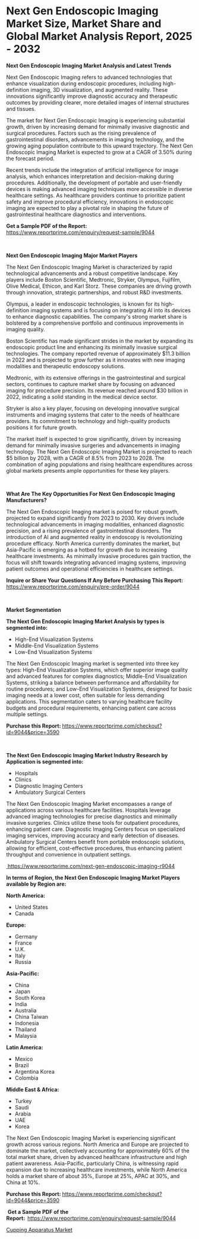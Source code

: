 <p><h1>Next Gen Endoscopic Imaging Market Size, Market Share and Global Market Analysis Report, 2025 - 2032</h1></p><p><strong>Next Gen Endoscopic Imaging Market Analysis and Latest Trends</strong></p>
<p><p>Next Gen Endoscopic Imaging refers to advanced technologies that enhance visualization during endoscopic procedures, including high-definition imaging, 3D visualization, and augmented reality. These innovations significantly improve diagnostic accuracy and therapeutic outcomes by providing clearer, more detailed images of internal structures and tissues.</p><p>The market for Next Gen Endoscopic Imaging is experiencing substantial growth, driven by increasing demand for minimally invasive diagnostic and surgical procedures. Factors such as the rising prevalence of gastrointestinal disorders, advancements in imaging technology, and the growing aging population contribute to this upward trajectory. The Next Gen Endoscopic Imaging Market is expected to grow at a CAGR of 3.50% during the forecast period.</p><p>Recent trends include the integration of artificial intelligence for image analysis, which enhances interpretation and decision-making during procedures. Additionally, the development of portable and user-friendly devices is making advanced imaging techniques more accessible in diverse healthcare settings. As healthcare providers continue to prioritize patient safety and improve procedural efficiency, innovations in endoscopic imaging are expected to play a pivotal role in shaping the future of gastrointestinal healthcare diagnostics and interventions.</p></p>
<p><strong>Get a Sample PDF of the Report:&nbsp;</strong> <a href="https://www.reportprime.com/enquiry/request-sample/9044?utm_campaign=3222&utm_medium=2&utm_source=Github&utm_content=ia&utm_term=20032025&utm_id=next-gen-endoscopic-imaging">https://www.reportprime.com/enquiry/request-sample/9044</a></p>
<p>&nbsp;</p>
<p><strong>Next Gen Endoscopic Imaging Major Market Players</strong></p>
<p><p>The Next Gen Endoscopic Imaging Market is characterized by rapid technological advancements and a robust competitive landscape. Key players include Boston Scientific, Medtronic, Stryker, Olympus, Fujifilm, Olive Medical, Ethicon, and Karl Storz. These companies are driving growth through innovation, strategic partnerships, and robust R&D investments.</p><p>Olympus, a leader in endoscopic technologies, is known for its high-definition imaging systems and is focusing on integrating AI into its devices to enhance diagnostic capabilities. The company's strong market share is bolstered by a comprehensive portfolio and continuous improvements in imaging quality.</p><p>Boston Scientific has made significant strides in the market by expanding its endoscopic product line and enhancing its minimally invasive surgical technologies. The company reported revenue of approximately $11.3 billion in 2022 and is projected to grow further as it innovates with new imaging modalities and therapeutic endoscopy solutions.</p><p>Medtronic, with its extensive offerings in the gastrointestinal and surgical sectors, continues to capture market share by focusing on advanced imaging for procedure precision. Its revenue reached around $30 billion in 2022, indicating a solid standing in the medical device sector.</p><p>Stryker is also a key player, focusing on developing innovative surgical instruments and imaging systems that cater to the needs of healthcare providers. Its commitment to technology and high-quality products positions it for future growth.</p><p>The market itself is expected to grow significantly, driven by increasing demand for minimally invasive surgeries and advancements in imaging technology. The Next Gen Endoscopic Imaging Market is projected to reach $5 billion by 2028, with a CAGR of 8.5% from 2023 to 2028. The combination of aging populations and rising healthcare expenditures across global markets presents ample opportunities for these key players.</p></p>
<p>&nbsp;</p>
<p><strong>What Are The Key Opportunities For Next Gen Endoscopic Imaging Manufacturers?</strong></p>
<p><p>The Next Gen Endoscopic Imaging market is poised for robust growth, projected to expand significantly from 2023 to 2030. Key drivers include technological advancements in imaging modalities, enhanced diagnostic precision, and a rising prevalence of gastrointestinal disorders. The introduction of AI and augmented reality in endoscopy is revolutionizing procedure efficacy. North America currently dominates the market, but Asia-Pacific is emerging as a hotbed for growth due to increasing healthcare investments. As minimally invasive procedures gain traction, the focus will shift towards integrating advanced imaging systems, improving patient outcomes and operational efficiencies in healthcare settings.</p></p>
<p><strong>Inquire or Share Your Questions If Any Before Purchasing This Report:</strong> <a href="https://www.reportprime.com/enquiry/pre-order/9044?utm_campaign=3222&utm_medium=2&utm_source=Github&utm_content=ia&utm_term=20032025&utm_id=next-gen-endoscopic-imaging">https://www.reportprime.com/enquiry/pre-order/9044</a></p>
<p>&nbsp;</p>
<p><strong>Market Segmentation</strong></p>
<p><strong>The Next Gen Endoscopic Imaging Market Analysis by types is segmented into:</strong></p>
<p><ul><li>High-End Visualization Systems</li><li>Middle-End Visualization Systems</li><li>Low-End Visualization Systems</li></ul></p>
<p><p>The Next Gen Endoscopic Imaging market is segmented into three key types: High-End Visualization Systems, which offer superior image quality and advanced features for complex diagnostics; Middle-End Visualization Systems, striking a balance between performance and affordability for routine procedures; and Low-End Visualization Systems, designed for basic imaging needs at a lower cost, often suitable for less demanding applications. This segmentation caters to varying healthcare facility budgets and procedural requirements, enhancing patient care across multiple settings.</p></p>
<p><strong>Purchase this Report:&nbsp;</strong><a href="https://www.reportprime.com/checkout?id=9044&price=3590&utm_campaign=3222&utm_medium=2&utm_source=Github&utm_content=ia&utm_term=20032025&utm_id=next-gen-endoscopic-imaging">https://www.reportprime.com/checkout?id=9044&price=3590</a></p>
<p>&nbsp;</p>
<p><strong>The Next Gen Endoscopic Imaging Market Industry Research by Application is segmented into:</strong></p>
<p><ul><li>Hospitals</li><li>Clinics</li><li>Diagnostic Imaging Centers</li><li>Ambulatory Surgical Centers</li></ul></p>
<p><p>The Next Gen Endoscopic Imaging Market encompasses a range of applications across various healthcare facilities. Hospitals leverage advanced imaging technologies for precise diagnostics and minimally invasive surgeries. Clinics utilize these tools for outpatient procedures, enhancing patient care. Diagnostic Imaging Centers focus on specialized imaging services, improving accuracy and early detection of diseases. Ambulatory Surgical Centers benefit from portable endoscopic solutions, allowing for efficient, cost-effective procedures, thus enhancing patient throughput and convenience in outpatient settings.</p></p>
<p><a href="https://www.reportprime.com/next-gen-endoscopic-imaging-r9044?utm_campaign=3222&utm_medium=2&utm_source=Github&utm_content=ia&utm_term=20032025&utm_id=next-gen-endoscopic-imaging">&nbsp;https://www.reportprime.com/next-gen-endoscopic-imaging-r9044</a></p>
<p><strong>In terms of Region, the Next Gen Endoscopic Imaging Market Players available by Region are:</strong></p>
<p>
    <p> <strong> North America: </strong>
        <ul>
            <li>United States</li>
            <li>Canada</li>
        </ul>
        </p> 
    <p> <strong> Europe: </strong>
        <ul>
            <li>Germany</li>
            <li>France</li>
            <li>U.K.</li>
            <li>Italy</li>
            <li>Russia</li>
        </ul>
        </p> 
    <p> <strong> Asia-Pacific: </strong>
        <ul>
            <li>China</li>
            <li>Japan</li>
            <li>South Korea</li>
            <li>India</li>
            <li>Australia</li>
            <li>China Taiwan</li>
            <li>Indonesia</li>
            <li>Thailand</li>
            <li>Malaysia</li>
        </ul>
        </p> 
    <p> <strong> Latin America: </strong>
        <ul>
            <li>Mexico</li>
            <li>Brazil</li>
            <li>Argentina Korea</li>
            <li>Colombia</li>
        </ul>
        </p> 
    <p> <strong> Middle East & Africa: </strong>
        <ul>
            <li>Turkey</li>
            <li>Saudi</li>
            <li>Arabia</li>
            <li>UAE</li>
            <li>Korea</li>
        </ul>
    </p>
    </p>
<p><p>The Next Gen Endoscopic Imaging Market is experiencing significant growth across various regions. North America and Europe are projected to dominate the market, collectively accounting for approximately 60% of the total market share, driven by advanced healthcare infrastructure and high patient awareness. Asia-Pacific, particularly China, is witnessing rapid expansion due to increasing healthcare investments, while North America holds a market share of about 35%, Europe at 25%, APAC at 30%, and China at 10%.</p></p>
<p><strong>Purchase this Report: </strong><a href="https://www.reportprime.com/checkout?id=9044&price=3590&utm_campaign=3222&utm_medium=2&utm_source=Github&utm_content=ia&utm_term=20032025&utm_id=next-gen-endoscopic-imaging">https://www.reportprime.com/checkout?id=9044&price=3590</a></p>
<p>&nbsp;<strong>Get a Sample PDF of the Report:&nbsp;&nbsp;</strong><a href="https://www.reportprime.com/enquiry/request-sample/9044?utm_campaign=3222&utm_medium=2&utm_source=Github&utm_content=ia&utm_term=20032025&utm_id=next-gen-endoscopic-imaging">https://www.reportprime.com/enquiry/request-sample/9044</a></p>
<p><strong></strong></p>
<p><p><a href="https://github.com/ijffseandy/Market-Research-Report-List-1/blob/main/cupping-apparatus-market.md?utm_campaign=3222&utm_medium=2&utm_source=Github&utm_content=ia&utm_term=20032025&utm_id=next-gen-endoscopic-imaging">Cupping Apparatus Market</a></p></p>
